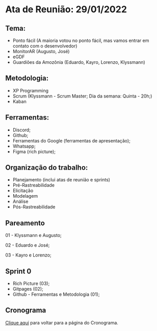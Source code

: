 # Ata de Reunião: 29/01/2022

## Tema:
- Ponto fácil (A maioria votou no ponto fácil, mas vamos entrar em contato com o desenvolvedor)
- MonitorAR (Augusto, José)
- eGDF
- Guardiões da Amozônia (Eduardo, Kayro, Lorenzo, Klyssmann)

## Metodologia:
- XP Programming 
- Scrum (Klyssmann - Scrum Master; Dia da semana: Quinta - 20h;)
- Kaban

## Ferramentas:
- Discord;
- Github;
- Ferramentas do Google (ferramentas de apresentação);
- Whatsapp;
- Figma (rich picture);

## Organização do trabalho:
- Planejamento (inclui atas de reunião e sprints)
- Pré-Rastreabilidade
- Elicitação
- Modelagem
- Análise
- Pós-Rastreabilidade

## Pareamento
01 - Klyssmann e Augusto;

02 - Eduardo e José;

03 - Kayro e Lorenzo;

## Sprint 0
- Rich Picture (03);
- Gitpages (02);
- Github - Ferramentas e Metodologia (01);


## Cronograma
[Clique aqui](https://requisitos-de-software.github.io/2021.2-PontoFacil/planejamento/cronograma/) para voltar para a página do Cronograma.